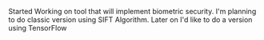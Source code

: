 Started Working on tool that will implement biometric security. I'm planning to do classic version using SIFT Algorithm. Later on I'd like to do a version using TensorFlow
